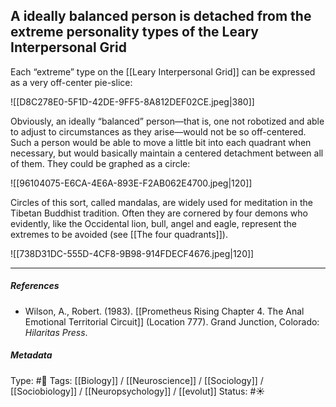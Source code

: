 ## A ideally balanced person is detached from the extreme personality types of the Leary Interpersonal Grid  # 

Each “extreme” type on the [[Leary Interpersonal Grid]] can be expressed as a very off-center pie-slice:

![[D8C278E0-5F1D-42DE-9FF5-8A812DEF02CE.jpeg|380]]

Obviously, an ideally “balanced” person—that is, one not robotized and able to adjust to circumstances as they arise—would not be so off-centered. Such a person would be able to move a little bit into each quadrant when necessary, but would basically maintain a centered detachment between all of them. They could be graphed as a circle:

![[96104075-E6CA-4E6A-893E-F2AB062E4700.jpeg|120]]

Circles of this sort, called mandalas, are widely used for meditation in the Tibetan Buddhist tradition. Often they are cornered by four demons who evidently, like the Occidental lion, bull, angel and eagle, represent the extremes to be avoided (see [[The four quadrants]]).

![[738D31DC-555D-4CF8-9B98-914FDECF4676.jpeg|120]]

___

##### References

- Wilson, A., Robert. (1983). [[Prometheus Rising Chapter 4. The Anal Emotional Territorial Circuit]] (Location 777). Grand Junction, Colorado: _Hilaritas Press_.

##### Metadata

Type: #🔴 
Tags: [[Biology]] / [[Neuroscience]] / [[Sociology]] / [[Sociobiology]] / [[Neuropsychology]] / [[evolut]]
Status: #☀️ 